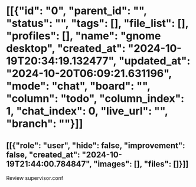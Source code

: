 # [[{"id": "0", "parent_id": "", "status": "", "tags": [], "file_list": [], "profiles": [], "name": "gnome desktop", "created_at": "2024-10-19T20:34:19.132477", "updated_at": "2024-10-20T06:09:21.631196", "mode": "chat", "board": "<none>", "column": "todo", "column_index": 1, "chat_index": 0, "live_url": "", "branch": ""}]]
## [[{"role": "user", "hide": false, "improvement": false, "created_at": "2024-10-19T21:44:00.784847", "images": [], "files": []}]]
Review supervisor.conf